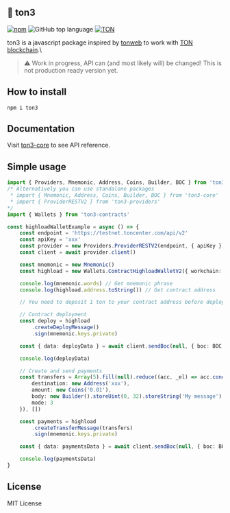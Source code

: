 ## 💎 ton3

[![npm](https://img.shields.io/npm/v/ton3)](https://www.npmjs.com/package/ton3) ![GitHub top language](https://img.shields.io/github/languages/top/tonstack/ton3) [![TON](https://img.shields.io/badge/based%20on-The%20Open%20Network-blue)](https://ton.org/)

ton3 is a javascript package inspired by [tonweb](https://github.com/toncenter/tonweb) to work with [TON blockchain](https://ton.org).\
> :warning: Work in progress, API can (and most likely will) be changed! This is not production ready version yet.

## How to install
```
npm i ton3
```

## Documentation
Visit [ton3-core](https://github.com/tonstack/ton3-core/tree/main/docs) to see API reference.

## Simple usage
```typescript
import { Providers, Mnemonic, Address, Coins, Builder, BOC } from 'ton3'
/* Alternatively you can use standalone packages
 * import { Mnemonic, Address, Coins, Builder, BOC } from 'ton3-core'
 * import { ProviderRESTV2 } from 'ton3-providers'
*/
import { Wallets } from 'ton3-contracts'

const highloadWalletExample = async () => {
    const endpoint = 'https://testnet.toncenter.com/api/v2'
    const apiKey = 'xxx'
    const provider = new Providers.ProviderRESTV2(endpoint, { apiKey })
    const client = await provider.client()

    const mnemonic = new Mnemonic()
    const highload = new Wallets.ContractHighloadWalletV2({ workchain: 0, publicKey: mnemonic.keys.public })

    console.log(mnemonic.words) // Get mnemonic phrase
    console.log(highload.address.toString()) // Get contract address

    // You need to deposit 1 ton to your contract address before deployment

    // Contract deployment
    const deploy = highload
        .createDeployMessage()
        .sign(mnemonic.keys.private)

    const { data: deployData } = await client.sendBoc(null, { boc: BOC.toBase64Standard(deploy) })

    console.log(deployData)

    // Create and send payments
    const transfers = Array(5).fill(null).reduce((acc, _el) => acc.concat({
        destination: new Address('xxx'),
        amount: new Coins('0.01'),
        body: new Builder().storeUint(0, 32).storeString('My message').cell(),
        mode: 3
    }), [])

    const payments = highload
        .createTransferMessage(transfers)
        .sign(mnemonic.keys.private)

    const { data: paymentsData } = await client.sendBoc(null, { boc: BOC.toBase64Standard(payments) })

    console.log(paymentsData)
}
```

## License

MIT License
